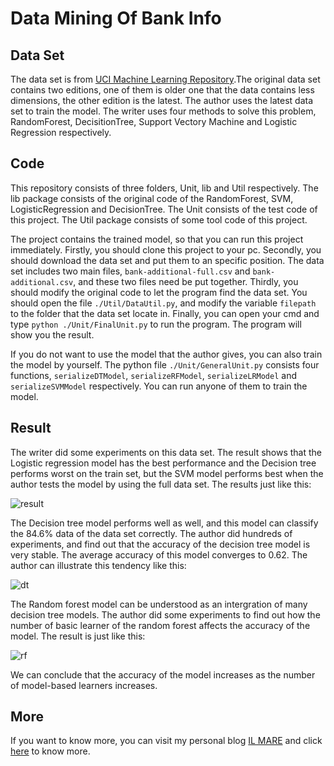 # Data Mining Of Bank Info
## Data Set

The data set is from [UCI Machine Learning Repository](http://archive.ics.uci.edu/ml/datasets/Bank+Marketing).The original data set contains two editions, one of them is older one that the data contains less dimensions, the other edition is the latest. The author uses the latest data set to train the model. The writer uses four methods to solve this problem, RandomForest, DecisitionTree, Support Vectory Machine and Logistic Regression respectively.

## Code

This repository consists of three folders, Unit, lib and Util respectively. The lib package consists of the original code of the RandomForest, SVM, LogisticRegression and DecisionTree. The Unit consists of the test code of this project. The Util package consists of some tool code of this project.

The project contains the trained model, so that you can run this project immediately. Firstly, you should clone this project to your pc. Secondly, you should download the data set and put them to an specific position. The data set includes two main files, `bank-additional-full.csv` and `bank-additional.csv`, and these two files need be put together. Thirdly, you should modify the original code to let the program find the data set. You should open the file `./Util/DataUtil.py`, and modify the variable `filepath` to the folder that the data set locate in. Finally, you can open your cmd and type `python ./Unit/FinalUnit.py` to run the program. The program will show you the result.

If you do not want to use the model that the author gives, you can also train the model by yourself. The python file `./Unit/GeneralUnit.py` consists four functions, `serializeDTModel`, `serializeRFModel`, `serializeLRModel` and `serializeSVMModel` respectively. You can run anyone of them to train the model.

## Result

The writer did some experiments on this data set. The result shows that the Logistic regression model has the best performance and the Decision tree performs worst on the train set, but the SVM model performs best when the author tests the model by using the full data set. The results just like this:

![result](https://github.com/yhswjtuILMARE/DataMiningOfBank/blob/master/Images/result.png)

The Decision tree model performs well as well, and this model can classify the 84.6% data of the data set correctly. The author did hundreds of experiments, and find out that the accuracy of the decision tree model is very stable. The average accuracy of this model converges to 0.62. The author can illustrate this tendency like this:

![dt](https://github.com/yhswjtuILMARE/DataMiningOfBank/blob/master/Images/dt.png)

The Random forest model can be understood as an intergration of many decision tree models. The author did some experiments to find out how the number of basic learner of the random forest affects the accuracy of the model. The result is just like this:

![rf](https://github.com/yhswjtuILMARE/DataMiningOfBank/blob/master/Images/rf.png)

We can conclude that the accuracy of the model increases as the number of model-based learners increases. 

## More

If you want to know more, you can visit my personal blog [IL MARE](http://www.ilmareblog.com) and click [here](http://www.ilmareblog.com/blog/GenArticleController?article_id=f60a3ead-df93-4fbf-a726-efe731ac9539&visitor_id=notlogin) to know more.
